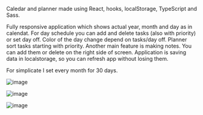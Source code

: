 Caledar and planner made using React, hooks, localStorage, TypeScript and Sass. 

Fully responsive application which shows actual year, month and day as in calendat. For day schedule you can add and delete tasks (also with priority) or set day off. Color of the day change depend on tasks/day off. Planner sort tasks starting with priority. Another main feature is making notes. You can add them or delete on the right side of screen. Application is saving data in localstorage, so you can refresh app without losing them. 

For simplicate I set every month for 30 days.

![image](https://user-images.githubusercontent.com/85109727/140415563-ea470ea6-9aca-4b1c-96d8-463ae32495c5.png)

![image](https://user-images.githubusercontent.com/85109727/140415671-5b0533fa-e84b-44bf-9b4a-81f456b27b0b.png)

![image](https://user-images.githubusercontent.com/85109727/140415751-86052c05-0ad9-4bde-9a7b-9f7170191ac9.png)

